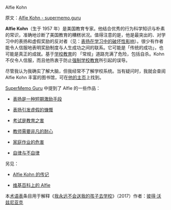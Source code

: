 Alfie Kohn

原文：[Alfie Kohn - supermemo.guru](https://supermemo.guru/wiki/Alfie_Kohn)

**Alfie Kohn**（生于 1957 年）是美国教育专家。他结合优秀的行为科学知识与朴素的常识，准确地诊断了美国教育的糟糕状况。值得注意的是，他是最突出的、对学习中的表扬和虚假奖励的反对者（见：[表扬在学习中的破坏性影响](https://supermemo.guru/wiki/Destructive_impact_of_praise_in_learning)）。很少有作者能令人信服地表明奖励制度与人生成功之间的联系。它可能是「传统的成功」，也可能是真正的成就。基于[学校教育](https://supermemo.guru/wiki/Schooling)的 「常规」道路充满了危险，包括自杀。Kohn 不仅令人信服，而且他热衷于防止[强制学校教育](https://supermemo.guru/wiki/Compulsory_schooling)所引起的误导。

尽管我认为我确实了解大脑，但我经常不了解学校系统。当有疑问时，我就会查阅 Alfie Kohn 丰富的图书馆，可在[他的主页](https://www.alfiekohn.org/)上找到。

[SuperMemo Guru](https://supermemo.guru/wiki/SuperMemo_Guru) 中提到了 Alfie 的一些作品：

- [表扬是一种短期激励手段](https://supermemo.guru/wiki/Alfie_Kohn:_Praise_is_a_short-term_motivator)

- [表扬引发虚假的慷慨](https://supermemo.guru/wiki/Alfie_Kohn:_Praise_sparks_fake_generosity)

- [考试是教育之害](https://supermemo.guru/wiki/Alfie_Kohn:_Testing_is_a_scourge_of_education)

- [教师需要非凡的耐心](https://supermemo.guru/wiki/Alfie_Kohn:_Teachers_need_extraordinary_patience)

- [家庭作业的危害](https://supermemo.guru/wiki/Homework)

- [自律与不自律](https://supermemo.guru/wiki/Self-discipline)

另见：

- [Alfie Kohn 的传记](https://www.alfiekohn.org/bio/)

- [维基百科上的 Alfie](https://en.wikipedia.org/wiki/Alfie_Kohn)

本[术语表](https://supermemo.guru/wiki/Glossary)条目用于解释《[我永远不会送我的孩子去学校](https://supermemo.guru/wiki/Problem_of_Schooling)》（2017）作者：[彼得·沃兹尼亚克](https://supermemo.guru/wiki/Piotr_Wozniak)